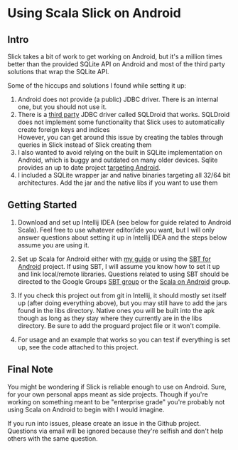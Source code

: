 # Using Scala Slick on Android

## Intro

Slick takes a bit of work to get working on Android, but it's a million times better than the provided SQLite API on Android and most of the third party solutions that wrap the SQLite API. 

Some of the hiccups and solutions I found while setting it up:

1. Android does not provide (a public) JDBC driver. There is an internal one, but you should not use it.
2. There is a [third party](https://github.com/SQLDroid/SQLDroid) JDBC driver called SQLDroid that works. SQLDroid does not implement some functionality that Slick uses to automatically create foreign keys and indices  
   However, you can get around this issue by creating the tables through queries in Slick instead of Slick creating them
3. I also wanted to avoid relying on the built in SQLite implementation on Android, which is buggy and outdated on many older devices. Sqlite provides an up to date project [targeting Android](https://www.sqlite.org/android/doc/trunk/www/index.wiki). 
4. I included a SQLite wrapper jar and native binaries targeting all 32/64 bit architectures. Add the jar and the native libs if you want to use them
  
## Getting Started

1. Download and set up Intellij IDEA (see below for guide related to Android Scala). Feel free to use whatever editor/ide you want, but I will only answer questions about setting it up in Intellij IDEA and the steps below assume you are using it.

2. Set up Scala for Android either with [my guide](https://github.com/yareally/android-scala-intellij-no-sbt-plugin) or using the [SBT for Android](https://github.com/pfn/android-sdk-plugin) project. If using SBT, I will assume you know how to set it up and link local/remote libraries. Questions related to using SBT should be directed to the Google Groups [SBT group](https://groups.google.com/forum/#!forum/simple-build-tool) or the [Scala on Android](https://groups.google.com/forum/#!forum/scala-on-android) group.

3. If you check this project out from git in Intellij, it should mostly set itself up (after doing everything above), but you may still have to add the jars found in the libs directory. Native ones you will be built into the apk though as long as they stay where they currently are in the libs directory. Be sure to add the proguard project file or it won't compile.

4. For usage and an example that works so you can test if everything is set up, see the code attached to this project.


## Final Note

You might be wondering if Slick is reliable enough to use on Android. Sure, for your own personal apps meant as side projects. Though if you're working on something meant to be "enterprise grade" you're probably not using Scala on Android to begin with I would imagine.

If you run into issues, please create an issue in the Github project. Questions via email will be ignored because they're selfish and don't help others with the same question.